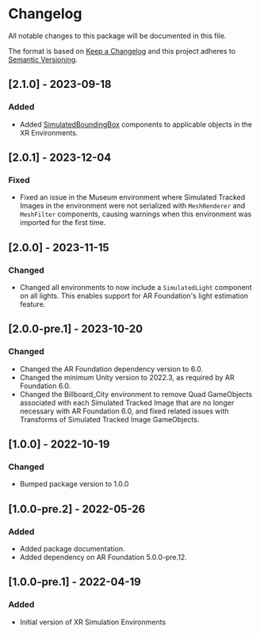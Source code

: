 # Changelog

All notable changes to this package will be documented in this file.

The format is based on [Keep a Changelog](http://keepachangelog.com/en/1.0.0/)
and this project adheres to [Semantic Versioning](http://semver.org/spec/v2.0.0.html).

## [2.1.0] - 2023-09-18

### Added

- Added [SimulatedBoundingBox](xref:UnityEngine.XR.Simulation.SimulatedBoundingBox) components to applicable objects in the XR Environments.

## [2.0.1] - 2023-12-04

### Fixed

- Fixed an issue in the Museum environment where Simulated Tracked Images in the environment were not serialized with `MeshRenderer` and `MeshFilter` components, causing warnings when this environment was imported for the first time.

## [2.0.0] - 2023-11-15

### Changed

- Changed all environments to now include a `SimulatedLight` component on all lights. This enables support for AR Foundation's light estimation feature.

## [2.0.0-pre.1] - 2023-10-20

### Changed

- Changed the AR Foundation dependency version to 6.0.
- Changed the minimum Unity version to 2022.3, as required by AR Foundation 6.0.
- Changed the Billboard_City environment to remove Quad GameObjects associated with each Simulated Tracked Image that are no longer necessary with AR Foundation 6.0, and fixed related issues with Transforms of Simulated Tracked Image GameObjects.

## [1.0.0] - 2022-10-19

### Changed

- Bumped package version to 1.0.0

## [1.0.0-pre.2] - 2022-05-26

### Added

- Added package documentation.
- Added dependency on AR Foundation 5.0.0-pre.12.

## [1.0.0-pre.1] - 2022-04-19

### Added

- Initial version of XR Simulation Environments
